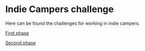 # Indie Campers challenge

Here can be found the challenges for working in indie campers.

[First phase](./phase-1)

[Second phase](./phase-2)
